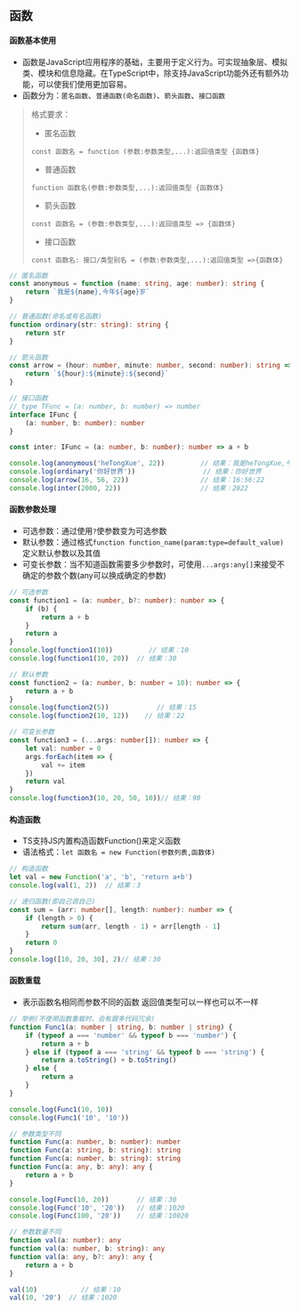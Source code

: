 ## 函数

#### 函数基本使用

- 函数是JavaScript应用程序的基础，主要用于定义行为。可实现抽象层、模拟类、模块和信息隐藏。在TypeScript中，除支持JavaScript功能外还有额外功能，可以使我们使用更加容易。
- 函数分为：`匿名函数`、`普通函数(命名函数)`、`箭头函数`、`接口函数`

> 格式要求：
> - 匿名函数
>```text
>const 函数名 = function (参数:参数类型,...):返回值类型 {函数体}
>```
> - 普通函数
>```text
>function 函数名(参数:参数类型,...):返回值类型 {函数体}
>```
> - 箭头函数
>```text
>const 函数名 = (参数:参数类型,...):返回值类型 => {函数体}
>```
> - 接口函数
>```text
>const 函数名: 接口/类型别名 = (参数:参数类型,...):返回值类型 =>{函数体}
>```

```ts
// 匿名函数
const anonymous = function (name: string, age: number): string {
    return `我是${name},今年${age}岁`
}

// 普通函数(命名或有名函数)
function ordinary(str: string): string {
    return str
}

// 箭头函数
const arrow = (hour: number, minute: number, second: number): string => {
    return `${hour}:${minute}:${second}`
}

// 接口函数
// type TFunc = (a: number, b: number) => number
interface IFunc {
    (a: number, b: number): number
}

const inter: IFunc = (a: number, b: number): number => a + b

console.log(anonymous('heTongXue', 22))         // 结果：我是heTongXue,今年22岁
console.log(ordinary('你好世界'))                 // 结果：你好世界
console.log(arrow(16, 56, 22))                  // 结果：16:56:22
console.log(inter(2000, 22))                    // 结果：2022
```

#### 函数参数处理

- 可选参数：通过使用`?`使参数变为可选参数
- 默认参数：通过格式`function function_name(param:type=default_value)`定义默认参数以及其值
- 可变长参数：当不知道函数需要多少参数时，可使用`...args:any[]`来接受不确定的参数个数(any可以换成确定的参数)

```ts
// 可选参数
const function1 = (a: number, b?: number): number => {
    if (b) {
        return a + b
    }
    return a
}
console.log(function1(10))         // 结果：10
console.log(function1(10, 20))  // 结果：30

// 默认参数
const function2 = (a: number, b: number = 10): number => {
    return a + b
}
console.log(function2(5))            // 结果：15
console.log(function2(10, 12))    // 结果：22

// 可变长参数
const function3 = (...args: number[]): number => {
    let val: number = 0
    args.forEach(item => {
        val += item
    })
    return val
}
console.log(function3(10, 20, 50, 10))// 结果：90
```

#### 构造函数

- TS支持JS内置构造函数Function()来定义函数
- 语法格式：`let 函数名 = new Function(参数列表,函数体)`

```ts
// 构造函数
let val = new Function('a', 'b', 'return a+b')
console.log(val(1, 2))  // 结果：3

// 递归函数(即自己调自己)
const sum = (arr: number[], length: number): number => {
    if (length > 0) {
        return sum(arr, length - 1) + arr[length - 1]
    }
    return 0
}
console.log([10, 20, 30], 2)// 结果：30
```

#### 函数重载

- 表示函数名相同而参数不同的函数 返回值类型可以一样也可以不一样

```ts
// 举例(不使用函数重载时，会有跟多代码冗余)
function Func1(a: number | string, b: number | string) {
    if (typeof a === 'number' && typeof b === 'number') {
        return a + b
    } else if (typeof a === 'string' && typeof b === 'string') {
        return a.toString() + b.toString()
    } else {
        return a
    }
}

console.log(Func1(10, 10))
console.log(Func1('10', '10'))

// 参数类型不同
function Func(a: number, b: number): number
function Func(a: string, b: string): string
function Func(a: number, b: string): string
function Func(a: any, b: any): any {
    return a + b
}

console.log(Func(10, 20))       // 结果：30
console.log(Func('10', '20'))   // 结果：1020
console.log(Func(100, '20'))    // 结果：10020

// 参数数量不同
function val(a: number): any
function val(a: number, b: string): any
function val(a: any, b?: any): any {
    return a + b
}

val(10)           // 结果：10
val(10, '20')  // 结果：1020
```